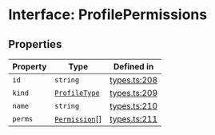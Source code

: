 # Interface: ProfilePermissions

## Properties

| Property | Type | Defined in |
| ------ | ------ | ------ |
| `id` | `string` | [types.ts:208](https://github.com/monerium/js-monorepo/blob/main/packages/sdk/src/types.ts#L208) |
| `kind` | [`ProfileType`](/docs/packages/sdk/enumerations/ProfileType.md) | [types.ts:209](https://github.com/monerium/js-monorepo/blob/main/packages/sdk/src/types.ts#L209) |
| `name` | `string` | [types.ts:210](https://github.com/monerium/js-monorepo/blob/main/packages/sdk/src/types.ts#L210) |
| `perms` | [`Permission`](/docs/packages/sdk/enumerations/Permission.md)[] | [types.ts:211](https://github.com/monerium/js-monorepo/blob/main/packages/sdk/src/types.ts#L211) |
